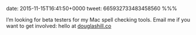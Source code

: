 date: 2015-11-15T16:41:50+0000
tweet: 665932733483458560
%%%

I’m looking for beta testers for my Mac spell checking tools. Email me if you want to get involved: hello at [douglashill.co](http://douglashill.co)
